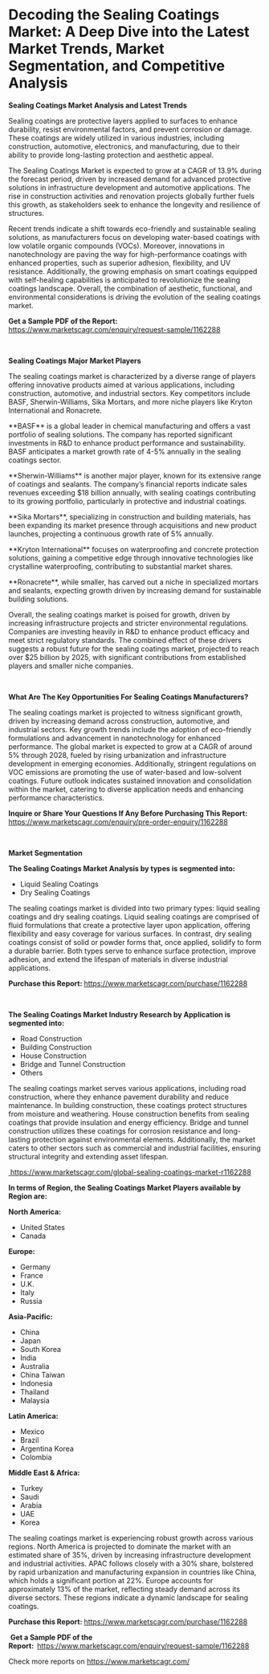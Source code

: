 <p><h1>Decoding the Sealing Coatings Market: A Deep Dive into the Latest Market Trends, Market Segmentation, and Competitive Analysis</h1></p><p><strong>Sealing Coatings Market Analysis and Latest Trends</strong></p>
<p><p>Sealing coatings are protective layers applied to surfaces to enhance durability, resist environmental factors, and prevent corrosion or damage. These coatings are widely utilized in various industries, including construction, automotive, electronics, and manufacturing, due to their ability to provide long-lasting protection and aesthetic appeal.</p><p>The Sealing Coatings Market is expected to grow at a CAGR of 13.9% during the forecast period, driven by increased demand for advanced protective solutions in infrastructure development and automotive applications. The rise in construction activities and renovation projects globally further fuels this growth, as stakeholders seek to enhance the longevity and resilience of structures. </p><p>Recent trends indicate a shift towards eco-friendly and sustainable sealing solutions, as manufacturers focus on developing water-based coatings with low volatile organic compounds (VOCs). Moreover, innovations in nanotechnology are paving the way for high-performance coatings with enhanced properties, such as superior adhesion, flexibility, and UV resistance. Additionally, the growing emphasis on smart coatings equipped with self-healing capabilities is anticipated to revolutionize the sealing coatings landscape. Overall, the combination of aesthetic, functional, and environmental considerations is driving the evolution of the sealing coatings market.</p></p>
<p><strong>Get a Sample PDF of the Report:&nbsp;</strong> <a href="https://www.marketscagr.com/enquiry/request-sample/1162288?utm_campaign=2945&utm_medium=2&utm_source=Github&utm_content=ia&utm_term=24032025&utm_id=sealing-coatings">https://www.marketscagr.com/enquiry/request-sample/1162288</a></p>
<p>&nbsp;</p>
<p><strong>Sealing Coatings Major Market Players</strong></p>
<p><p>The sealing coatings market is characterized by a diverse range of players offering innovative products aimed at various applications, including construction, automotive, and industrial sectors. Key competitors include BASF, Sherwin-Williams, Sika Mortars, and more niche players like Kryton International and Ronacrete.</p><p>**BASF** is a global leader in chemical manufacturing and offers a vast portfolio of sealing solutions. The company has reported significant investments in R&D to enhance product performance and sustainability. BASF anticipates a market growth rate of 4-5% annually in the sealing coatings sector.</p><p>**Sherwin-Williams** is another major player, known for its extensive range of coatings and sealants. The company’s financial reports indicate sales revenues exceeding $18 billion annually, with sealing coatings contributing to its growing portfolio, particularly in protective and industrial coatings.</p><p>**Sika Mortars**, specializing in construction and building materials, has been expanding its market presence through acquisitions and new product launches, projecting a continuous growth rate of 5% annually. </p><p>**Kryton International** focuses on waterproofing and concrete protection solutions, gaining a competitive edge through innovative technologies like crystalline waterproofing, contributing to substantial market shares. </p><p>**Ronacrete**, while smaller, has carved out a niche in specialized mortars and sealants, expecting growth driven by increasing demand for sustainable building solutions. </p><p>Overall, the sealing coatings market is poised for growth, driven by increasing infrastructure projects and stricter environmental regulations. Companies are investing heavily in R&D to enhance product efficacy and meet strict regulatory standards. The combined effect of these drivers suggests a robust future for the sealing coatings market, projected to reach over $25 billion by 2025, with significant contributions from established players and smaller niche companies.</p></p>
<p>&nbsp;</p>
<p><strong>What Are The Key Opportunities For Sealing Coatings Manufacturers?</strong></p>
<p><p>The sealing coatings market is projected to witness significant growth, driven by increasing demand across construction, automotive, and industrial sectors. Key growth trends include the adoption of eco-friendly formulations and advancement in nanotechnology for enhanced performance. The global market is expected to grow at a CAGR of around 5% through 2028, fueled by rising urbanization and infrastructure development in emerging economies. Additionally, stringent regulations on VOC emissions are promoting the use of water-based and low-solvent coatings. Future outlook indicates sustained innovation and consolidation within the market, catering to diverse application needs and enhancing performance characteristics.</p></p>
<p><strong>Inquire or Share Your Questions If Any Before Purchasing This Report:</strong> <a href="https://www.marketscagr.com/enquiry/pre-order-enquiry/1162288?utm_campaign=2945&utm_medium=2&utm_source=Github&utm_content=ia&utm_term=24032025&utm_id=sealing-coatings">https://www.marketscagr.com/enquiry/pre-order-enquiry/1162288</a></p>
<p>&nbsp;</p>
<p><strong>Market Segmentation</strong></p>
<p><strong>The Sealing Coatings Market Analysis by types is segmented into:</strong></p>
<p><ul><li>Liquid Sealing Coatings</li><li>Dry Sealing Coatings</li></ul></p>
<p><p>The sealing coatings market is divided into two primary types: liquid sealing coatings and dry sealing coatings. Liquid sealing coatings are comprised of fluid formulations that create a protective layer upon application, offering flexibility and easy coverage for various surfaces. In contrast, dry sealing coatings consist of solid or powder forms that, once applied, solidify to form a durable barrier. Both types serve to enhance surface protection, improve adhesion, and extend the lifespan of materials in diverse industrial applications.</p></p>
<p><strong>Purchase this Report:&nbsp;</strong><a href="https://www.marketscagr.com/purchase/1162288?utm_campaign=2945&utm_medium=2&utm_source=Github&utm_content=ia&utm_term=24032025&utm_id=sealing-coatings">https://www.marketscagr.com/purchase/1162288</a></p>
<p>&nbsp;</p>
<p><strong>The Sealing Coatings Market Industry Research by Application is segmented into:</strong></p>
<p><ul><li>Road Construction</li><li>Building Construction</li><li>House Construction</li><li>Bridge and Tunnel Construction</li><li>Others</li></ul></p>
<p><p>The sealing coatings market serves various applications, including road construction, where they enhance pavement durability and reduce maintenance. In building construction, these coatings protect structures from moisture and weathering. House construction benefits from sealing coatings that provide insulation and energy efficiency. Bridge and tunnel construction utilizes these coatings for corrosion resistance and long-lasting protection against environmental elements. Additionally, the market caters to other sectors such as commercial and industrial facilities, ensuring structural integrity and extending asset lifespan.</p></p>
<p><a href="https://www.marketscagr.com/global-sealing-coatings-market-r1162288?utm_campaign=2945&utm_medium=2&utm_source=Github&utm_content=ia&utm_term=24032025&utm_id=sealing-coatings">&nbsp;https://www.marketscagr.com/global-sealing-coatings-market-r1162288</a></p>
<p><strong>In terms of Region, the Sealing Coatings Market Players available by Region are:</strong></p>
<p>
    <p> <strong> North America: </strong>
        <ul>
            <li>United States</li>
            <li>Canada</li>
        </ul>
        </p> 
    <p> <strong> Europe: </strong>
        <ul>
            <li>Germany</li>
            <li>France</li>
            <li>U.K.</li>
            <li>Italy</li>
            <li>Russia</li>
        </ul>
        </p> 
    <p> <strong> Asia-Pacific: </strong>
        <ul>
            <li>China</li>
            <li>Japan</li>
            <li>South Korea</li>
            <li>India</li>
            <li>Australia</li>
            <li>China Taiwan</li>
            <li>Indonesia</li>
            <li>Thailand</li>
            <li>Malaysia</li>
        </ul>
        </p> 
    <p> <strong> Latin America: </strong>
        <ul>
            <li>Mexico</li>
            <li>Brazil</li>
            <li>Argentina Korea</li>
            <li>Colombia</li>
        </ul>
        </p> 
    <p> <strong> Middle East & Africa: </strong>
        <ul>
            <li>Turkey</li>
            <li>Saudi</li>
            <li>Arabia</li>
            <li>UAE</li>
            <li>Korea</li>
        </ul>
    </p>
    </p>
<p><p>The sealing coatings market is experiencing robust growth across various regions. North America is projected to dominate the market with an estimated share of 35%, driven by increasing infrastructure development and industrial activities. APAC follows closely with a 30% share, bolstered by rapid urbanization and manufacturing expansion in countries like China, which holds a significant portion at 22%. Europe accounts for approximately 13% of the market, reflecting steady demand across its diverse sectors. These regions indicate a dynamic landscape for sealing coatings.</p></p>
<p><strong>Purchase this Report: </strong><a href="https://www.marketscagr.com/purchase/1162288?utm_campaign=2945&utm_medium=2&utm_source=Github&utm_content=ia&utm_term=24032025&utm_id=sealing-coatings">https://www.marketscagr.com/purchase/1162288</a></p>
<p>&nbsp;<strong>Get a Sample PDF of the Report:&nbsp;&nbsp;</strong><a href="https://www.marketscagr.com/enquiry/request-sample/1162288?utm_campaign=2945&utm_medium=2&utm_source=Github&utm_content=ia&utm_term=24032025&utm_id=sealing-coatings">https://www.marketscagr.com/enquiry/request-sample/1162288</a></p>
<p><strong></strong></p>
<p>Check more reports on <a href="https://www.marketscagr.com/?utm_campaign=2945&utm_medium=2&utm_source=Github&utm_content=ia&utm_term=24032025&utm_id=sealing-coatings">https://www.marketscagr.com/</a></p>